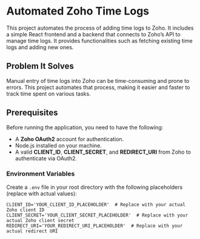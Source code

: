 # Automated Zoho Time Logs

This project automates the process of adding time logs to Zoho. It includes a simple React frontend and a backend that connects to Zoho’s API to manage time logs. It provides functionalities such as fetching existing time logs and adding new ones.

## Problem It Solves

Manual entry of time logs into Zoho can be time-consuming and prone to errors. This project automates that process, making it easier and faster to track time spent on various tasks.

## Prerequisites

Before running the application, you need to have the following:

- A **Zoho OAuth2** account for authentication.
- Node.js installed on your machine.
- A valid **CLIENT_ID**, **CLIENT_SECRET**, and **REDIRECT_URI** from Zoho to authenticate via OAuth2.

### Environment Variables

Create a `.env` file in your root directory with the following placeholders (replace with actual values):

```env
CLIENT_ID='YOUR_CLIENT_ID_PLACEHOLDER'  # Replace with your actual Zoho client ID
CLIENT_SECRET='YOUR_CLIENT_SECRET_PLACEHOLDER'  # Replace with your actual Zoho client secret
REDIRECT_URI='YOUR_REDIRECT_URI_PLACEHOLDER'  # Replace with your actual redirect URI
